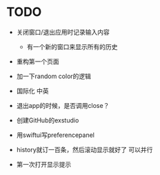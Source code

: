 # TODO

- 关闭窗口/退出应用时记录输入内容
    - 有一个新的窗口来显示所有的历史
- 重构第一个页面
- 加一下random color的逻辑
- 国际化 中英

- 退出app的时候，是否调用close？
- 创建GitHub的exstudio
- 用swiftui写preferencepanel
- history就订一百条，然后滚动显示就好了 可以并行
- 第一次打开显示提示
